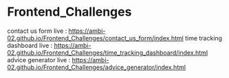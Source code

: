 # Frontend_Challenges
contact us form live : https://ambi-02.github.io/Frontend_Challenges/contact_us_form/index.html
time tracking dashboard live : https://ambi-02.github.io/Frontend_Challenges/time_tracking_dashboard/index.html
advice generator live : https://ambi-02.github.io/Frontend_Challenges/advice_generator/index.html
